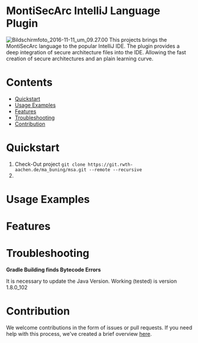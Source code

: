 # MontiSecArc IntelliJ Language Plugin
![Bildschirmfoto_2016-11-11_um_09.27.00](/uploads/bb4676c2ca848e1420f3d5ad710ce210/Bildschirmfoto_2016-11-11_um_09.27.00.png)
This projects brings the MontiSecArc language to the popular IntelliJ IDE. The plugin provides a deep integration of secure architecture files into the IDE. Allowing the fast creation of secure architectures and an plain learning curve.

# Contents
- [Quickstart](quickstart)
- [Usage Examples](usage_examples)
- [Features](features)
- [Troubleshooting](troubleshooting)
- [Contribution](contribution)

# Quickstart
1. Check-Out project `git clone https://git.rwth-aachen.de/ma_buning/msa.git --remote --recursive`
2. 

# Usage Examples

# Features


# Troubleshooting

**Gradle Building finds Bytecode Errors**

It is necessary to update the Java Version. Working (tested) is version 1.8.0_102

# Contribution
We welcome contributions in the form of issues or pull requests. If you need help with this process, we've created a brief overview [here](https://git.rwth-aachen.de/ma_buning/msa/blob/master/CONTRIBUTING.md).